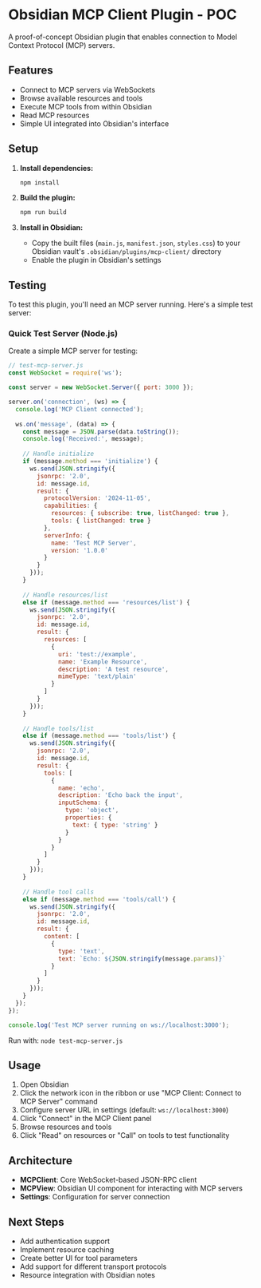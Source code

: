 # Obsidian MCP Client Plugin - POC

A proof-of-concept Obsidian plugin that enables connection to Model Context Protocol (MCP) servers.

## Features

- Connect to MCP servers via WebSockets
- Browse available resources and tools
- Execute MCP tools from within Obsidian
- Read MCP resources
- Simple UI integrated into Obsidian's interface

## Setup

1. **Install dependencies:**
   ```bash
   npm install
   ```

2. **Build the plugin:**
   ```bash
   npm run build
   ```

3. **Install in Obsidian:**
   - Copy the built files (`main.js`, `manifest.json`, `styles.css`) to your Obsidian vault's `.obsidian/plugins/mcp-client/` directory
   - Enable the plugin in Obsidian's settings

## Testing

To test this plugin, you'll need an MCP server running. Here's a simple test server:

### Quick Test Server (Node.js)

Create a simple MCP server for testing:

```javascript
// test-mcp-server.js
const WebSocket = require('ws');

const server = new WebSocket.Server({ port: 3000 });

server.on('connection', (ws) => {
  console.log('MCP Client connected');
  
  ws.on('message', (data) => {
    const message = JSON.parse(data.toString());
    console.log('Received:', message);
    
    // Handle initialize
    if (message.method === 'initialize') {
      ws.send(JSON.stringify({
        jsonrpc: '2.0',
        id: message.id,
        result: {
          protocolVersion: '2024-11-05',
          capabilities: {
            resources: { subscribe: true, listChanged: true },
            tools: { listChanged: true }
          },
          serverInfo: {
            name: 'Test MCP Server',
            version: '1.0.0'
          }
        }
      }));
    }
    
    // Handle resources/list
    else if (message.method === 'resources/list') {
      ws.send(JSON.stringify({
        jsonrpc: '2.0',
        id: message.id,
        result: {
          resources: [
            {
              uri: 'test://example',
              name: 'Example Resource',
              description: 'A test resource',
              mimeType: 'text/plain'
            }
          ]
        }
      }));
    }
    
    // Handle tools/list
    else if (message.method === 'tools/list') {
      ws.send(JSON.stringify({
        jsonrpc: '2.0',
        id: message.id,
        result: {
          tools: [
            {
              name: 'echo',
              description: 'Echo back the input',
              inputSchema: {
                type: 'object',
                properties: {
                  text: { type: 'string' }
                }
              }
            }
          ]
        }
      }));
    }
    
    // Handle tool calls
    else if (message.method === 'tools/call') {
      ws.send(JSON.stringify({
        jsonrpc: '2.0',
        id: message.id,
        result: {
          content: [
            {
              type: 'text',
              text: `Echo: ${JSON.stringify(message.params)}`
            }
          ]
        }
      }));
    }
  });
});

console.log('Test MCP server running on ws://localhost:3000');
```

Run with: `node test-mcp-server.js`

## Usage

1. Open Obsidian
2. Click the network icon in the ribbon or use "MCP Client: Connect to MCP Server" command
3. Configure server URL in settings (default: `ws://localhost:3000`)
4. Click "Connect" in the MCP Client panel
5. Browse resources and tools
6. Click "Read" on resources or "Call" on tools to test functionality

## Architecture

- **MCPClient**: Core WebSocket-based JSON-RPC client
- **MCPView**: Obsidian UI component for interacting with MCP servers
- **Settings**: Configuration for server connection

## Next Steps

- Add authentication support
- Implement resource caching
- Create better UI for tool parameters
- Add support for different transport protocols
- Resource integration with Obsidian notes